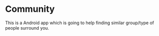 # Community
This is a Android app which is going to help finding similar group/type of people surround you.
